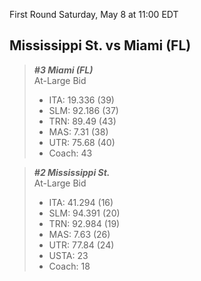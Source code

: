 First Round
Saturday, May 8 at 11:00 EDT
## Mississippi St. vs Miami (FL)

> ***#3 Miami (FL)***  
> At-Large Bid  
> - ITA: 19.336 (39)  
> - SLM: 92.186 (37)  
> - TRN: 89.49 (43)  
> - MAS: 7.31 (38)  
> - UTR: 75.68 (40)  
> - Coach: 43  

> ***#2 Mississippi St.***  
> At-Large Bid  
> - ITA: 41.294 (16)  
> - SLM: 94.391 (20)  
> - TRN: 92.984 (19)  
> - MAS: 7.63 (26)  
> - UTR: 77.84 (24)  
> - USTA: 23  
> - Coach: 18  